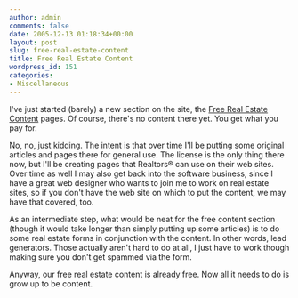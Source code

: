 ```yaml
---
author: admin
comments: false
date: 2005-12-13 01:18:34+00:00
layout: post
slug: free-real-estate-content
title: Free Real Estate Content
wordpress_id: 151
categories:
- Miscellaneous
---
```


I've just started (barely) a new section on the site, the [Free Real Estate Content](/freecontent) pages.  Of course, there's no content there yet.  You get what you pay for.

No, no, just kidding.  The intent is that over time I'll be putting some original articles and pages there for general use.  The license is the only thing there now, but I'll be creating pages that Realtors® can use on their web sites.  Over time as well I may also get back into the software business, since I have a great web designer who wants to join me to work on real estate sites, so if you don't have the web site on which to put the content, we may have that covered, too.

As an intermediate step, what would be neat for the free content section (though it would take longer than simply putting up some articles) is to do some real estate forms in conjunction with the content.  In other words, lead generators.  Those actually aren't hard to do at all, I just have to work though making sure you don't get spammed via the form.

Anyway, our free real estate content is already free.  Now all it needs to do is grow up to be content.
